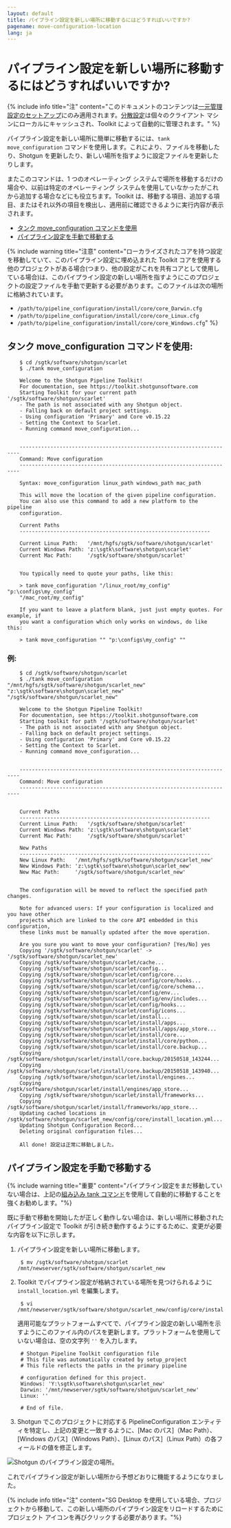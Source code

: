 ```yaml
---
layout: default
title: パイプライン設定を新しい場所に移動するにはどうすればいいですか?
pagename: move-configuration-location
lang: ja
---
```


# パイプライン設定を新しい場所に移動するにはどうすればいいですか?

{% include info title="注" content="このドキュメントのコンテンツは[一元管理設定のセットアップ](https://developer.shotgunsoftware.com/tk-core/initializing.html#centralized-configurations)にのみ適用されます。[分散設定](https://developer.shotgunsoftware.com/tk-core/initializing.html#distributed-configurations)は個々のクライアント マシンにローカルにキャッシュされ、Toolkit によって自動的に管理されます。" %}

パイプライン設定を新しい場所に簡単に移動するには、`tank move_configuration` コマンドを使用します。これにより、ファイルを移動したり、Shotgun を更新したり、新しい場所を指すように設定ファイルを更新したりします。 

またこのコマンドは、1 つのオペレーティング システムで場所を移動するだけの場合や、以前は特定のオペレーティング システムを使用していなかったがこれから追加する場合などにも役立ちます。Toolkit は、移動する項目、追加する項目、またはそれ以外の項目を検出し、適用前に確認できるように実行内容が表示されます。

- [タンク move_configuration コマンドを使用](#using-the-tank-move_configuration-command)
- [パイプライン設定を手動で移動する](#manually-moving-your-pipeline-configuration)

{% include warning title="注意" content="ローカライズされたコアを持つ設定を移動していて、このパイプライン設定に埋め込まれた Toolkit コアを使用する他のプロジェクトがある場合(つまり、他の設定がこれを共有コアとして使用している場合)は、このパイプライン設定の新しい場所を指すようにこのプロジェクトの設定ファイルを手動で更新する必要があります。このファイルは次の場所に格納されています。

- `/path/to/pipeline_configuration/install/core/core_Darwin.cfg`
- `/path/to/pipeline_configuration/install/core/core_Linux.cfg`
- `/path/to/pipeline_configuration/install/core/core_Windows.cfg`" %}

## タンク move_configuration コマンドを使用:

        $ cd /sgtk/software/shotgun/scarlet
        $ ./tank move_configuration

        Welcome to the Shotgun Pipeline Toolkit!
        For documentation, see https://toolkit.shotgunsoftware.com
        Starting Toolkit for your current path '/sgtk/software/shotgun/scarlet'
        - The path is not associated with any Shotgun object.
        - Falling back on default project settings.
        - Using configuration 'Primary' and Core v0.15.22
        - Setting the Context to Scarlet.
        - Running command move_configuration...


        ----------------------------------------------------------------------
        Command: Move configuration
        ----------------------------------------------------------------------

        Syntax: move_configuration linux_path windows_path mac_path

        This will move the location of the given pipeline configuration.
        You can also use this command to add a new platform to the pipeline
        configuration.

        Current Paths
        --------------------------------------------------------------

        Current Linux Path:   '/mnt/hgfs/sgtk/software/shotgun/scarlet'
        Current Windows Path: 'z:\sgtk\software\shotgun\scarlet'
        Current Mac Path:     '/sgtk/software/shotgun/scarlet'


        You typically need to quote your paths, like this:

        > tank move_configuration "/linux_root/my_config" "p:\configs\my_config"
        "/mac_root/my_config"

        If you want to leave a platform blank, just just empty quotes. For example, if
        you want a configuration which only works on windows, do like this:

        > tank move_configuration "" "p:\configs\my_config" ""


### 例:

        $ cd /sgtk/software/shotgun/scarlet
        $ ./tank move_configuration "/mnt/hgfs/sgtk/software/shotgun/scarlet_new" "z:\sgtk\software\shotgun\scarlet_new" "/sgtk/software/shotgun/scarlet_new"

        Welcome to the Shotgun Pipeline Toolkit!
        For documentation, see https://toolkit.shotgunsoftware.com
        Starting toolkit for path '/sgtk/software/shotgun/scarlet'
        - The path is not associated with any Shotgun object.
        - Falling back on default project settings.
        - Using configuration 'Primary' and Core v0.15.22
        - Setting the Context to Scarlet.
        - Running command move_configuration...


        ----------------------------------------------------------------------
        Command: Move configuration
        ----------------------------------------------------------------------


        Current Paths
        --------------------------------------------------------------
        Current Linux Path:   '/sgtk/software/shotgun/scarlet'
        Current Windows Path: 'z:\sgtk\software\shotgun\scarlet'
        Current Mac Path:     '/sgtk/software/shotgun/scarlet'

        New Paths
        --------------------------------------------------------------
        New Linux Path:   '/mnt/hgfs/sgtk/software/shotgun/scarlet_new'
        New Windows Path: 'z:\sgtk\software\shotgun\scarlet_new'
        New Mac Path:     '/sgtk/software/shotgun/scarlet_new'


        The configuration will be moved to reflect the specified path changes.

        Note for advanced users: If your configuration is localized and you have other
        projects which are linked to the core API embedded in this configuration,
        these links must be manually updated after the move operation.

        Are you sure you want to move your configuration? [Yes/No] yes
        Copying '/sgtk/software/shotgun/scarlet' -> '/sgtk/software/shotgun/scarlet_new'
        Copying /sgtk/software/shotgun/scarlet/cache...
        Copying /sgtk/software/shotgun/scarlet/config...
        Copying /sgtk/software/shotgun/scarlet/config/core...
        Copying /sgtk/software/shotgun/scarlet/config/core/hooks...
        Copying /sgtk/software/shotgun/scarlet/config/core/schema...
        Copying /sgtk/software/shotgun/scarlet/config/env...
        Copying /sgtk/software/shotgun/scarlet/config/env/includes...
        Copying /sgtk/software/shotgun/scarlet/config/hooks...
        Copying /sgtk/software/shotgun/scarlet/config/icons...
        Copying /sgtk/software/shotgun/scarlet/install...
        Copying /sgtk/software/shotgun/scarlet/install/apps...
        Copying /sgtk/software/shotgun/scarlet/install/apps/app_store...
        Copying /sgtk/software/shotgun/scarlet/install/core...
        Copying /sgtk/software/shotgun/scarlet/install/core/python...
        Copying /sgtk/software/shotgun/scarlet/install/core.backup...
        Copying /sgtk/software/shotgun/scarlet/install/core.backup/20150518_143244...
        Copying /sgtk/software/shotgun/scarlet/install/core.backup/20150518_143940...
        Copying /sgtk/software/shotgun/scarlet/install/engines...
        Copying /sgtk/software/shotgun/scarlet/install/engines/app_store...
        Copying /sgtk/software/shotgun/scarlet/install/frameworks...
        Copying /sgtk/software/shotgun/scarlet/install/frameworks/app_store...
        Updating cached locations in /sgtk/software/shotgun/scarlet_new/config/core/install_location.yml...
        Updating Shotgun Configuration Record...
        Deleting original configuration files...

        All done! 設定は正常に移動しました。


## パイプライン設定を手動で移動する

{% include warning title="重要" content="パイプライン設定をまだ移動していない場合は、上記の[組み込み tank コマンド](#using-the-tank-move_configuration-command)を使用して自動的に移動することを強くお勧めします。"%}

既に手動で移動を開始したが正しく動作しない場合は、新しい場所に移動されたパイプライン設定で Toolkit が引き続き動作するようにするために、変更が必要な内容を以下に示します。

1. パイプライン設定を新しい場所に移動します。

        $ mv /sgtk/software/shotgun/scarlet /mnt/newserver/sgtk/software/shotgun/scarlet_new

2. Toolkit でパイプライン設定が格納されている場所を見つけられるように `install_location.yml` を編集します。

        $ vi /mnt/newserver/sgtk/software/shotgun/scarlet_new/config/core/install_location.yml

   適用可能なプラットフォームすべてで、パイプライン設定の新しい場所を示すようにこのファイル内のパスを更新します。プラットフォームを使用していない場合は、空の文字列 `''` を入力します。

        # Shotgun Pipeline Toolkit configuration file
        # This file was automatically created by setup_project
        # This file reflects the paths in the primary pipeline

        # configuration defined for this project.
        Windows: 'Y:\sgtk\software\shotgun\scarlet_new'
        Darwin: '/mnt/newserver/sgtk/software/shotgun/scarlet_new'
        Linux: ''

        # End of file.

3. Shotgun でこのプロジェクトに対応する PipelineConfiguration エンティティを特定し、上記の変更と一致するように、[Mac のパス]（Mac Path）、[Windows のパス]（Windows Path）、[Linux のパス]（Linux Path）の各フィールドの値を修正します。

![Shotgun のパイプライン設定の場所。](images/new-pipeline-configuration-locations.png)

これでパイプライン設定が新しい場所から予想どおりに機能するようになりました。

{% include info title="注" content="SG Desktop を使用している場合、プロジェクトから移動して、この新しい場所のパイプライン設定をリロードするためにプロジェクト アイコンを再びクリックする必要があります。"%}